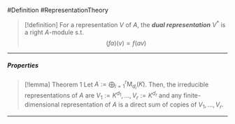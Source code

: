 #Definition #RepresentationTheory 

> [!definition]
> For a representation $V$ of $A$, the ***dual representation*** $V^{*}$ is a right $A$-module s.t. $$(fa)(v)=f(av)$$
---
##### Properties
> [!lemma] Theorem 1
> Let $A:=\bigoplus_{i=1}^r\text{M}_{d_{i}}(K)$. Then, the irreducible representations of $A$ are $V_{1}:=K^{d_{1}},\dots,V_{r}:=K^{d_{r}}$ and any finite-dimensional representation of $A$ is a direct sum of copies of $V_{1},\dots,V_{r}$.
---
